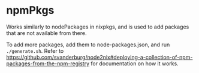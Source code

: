 # npmPkgs

Works similarly to nodePackages in nixpkgs, and is used to add packages that are not available from there.

To add more packages, add them to node-packages.json, and run `./generate.sh`. Refer to https://github.com/svanderburg/node2nix#deploying-a-collection-of-npm-packages-from-the-npm-registry for documentation on how it works.


